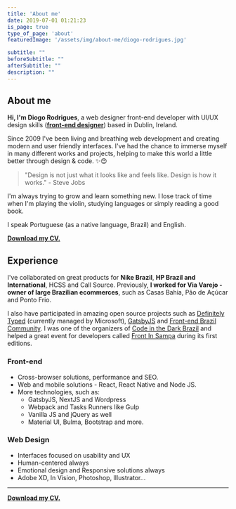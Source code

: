 ```yaml
---
title: 'About me'
date: 2019-07-01 01:21:23
is_page: true
type_of_page: 'about'
featuredImage: '/assets/img/about-me/diogo-rodrigues.jpg'

subtitle: ""
beforeSubtitle: ""
afterSubtitle: ""
description: ""
---
```


## About me

<p class="text-hilight"><strong>Hi, I'm Diogo Rodrigues</strong>, a <span class='text-line'>web designer</span> front-end developer with UI/UX design skills (<a href='/blog/which-type-of-frontend-devoloper-am-i'><strong>front-end designer</strong></a>) based in Dublin, Ireland.</p>

Since 2009 I've been living and breathing web development and creating modern and user friendly interfaces. I've had the chance to immerse myself in many different works and projects, helping to make this world a little better through design & code. ✨😍

> "Design is not just what it looks like and feels like. Design is how it works." - Steve Jobs

I'm always trying to grow and learn something new. I lose track of time when I'm playing the violin, studying languages or simply reading a good book.

I speak Portuguese (as a native language, Brazil) and English.

[__Download my CV.__](diogo-rodrigues-frontend-designer-cv.pdf)

## Experience

I've collaborated on great products for <strong>Nike Brazil</strong>, <strong>HP Brazil and International</strong>, HCSS and Call Source. Previously, <strong>I worked for Via Varejo - owner of large Brazilian ecommerces</strong>, such as Casas Bahia, Pão de Açúcar and Ponto Frio.

I also have participated in amazing open source projects such as [Definitely Typed](https://github.com/DefinitelyTyped) (currently managed by Microsoft), [GatsbyJS](https://www.gatsbyjs.org/starters/diogorodrigues/iceberg-gatsby-multilang/) and [Front-end Brazil Community](https://github.com/frontendbr). I was one of the organizers of [Code in the Dark Brazil](http://codeinthedark.com.br/) and helped a great event for developers called [Front In Sampa](https://www.frontinsampa.com.br/) during its first editions.

### Front-end

- Cross-browser solutions, performance and SEO.
- Web and mobile solutions - React, React Native and Node JS.
- More technologies, such as:
  - GatsbyJS, NextJS and Wordpress
  - Webpack and Tasks Runners like Gulp
  - Vanilla JS and jQuery as well
  - Material UI, Bulma, Bootstrap and more.


### Web Design

- Interfaces focused on usability and UX
- Human-centered always
- Emotional design and Responsive solutions always
- Adobe XD, In Vision, Photoshop, Illustrator...

---

[__Download my CV.__](diogo-rodrigues-frontend-designer-cv.pdf)
